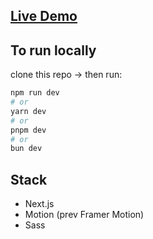 ## [Live Demo](https://eternal-grid.leverage.blog)

## To run locally

clone this repo -> then run:

```bash
npm run dev
# or
yarn dev
# or
pnpm dev
# or
bun dev
```

## Stack

- Next.js
- Motion (prev Framer Motion)
- Sass